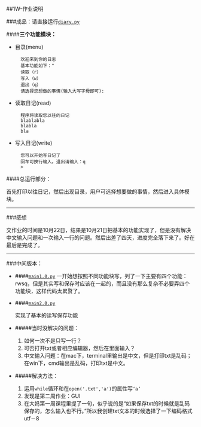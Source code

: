 ##1W-作业说明

###成品：请直接运行[```diary.py```](1wex1/diary,py)

####**三个功能模块：**

* 目录(menu)

    	欢迎来到你的日志
    	基本功能如下："
    	读取（r）
    	写入（w）
    	退出（q）
    	请选择您想做的事情(输入大写字母即可): 

* 读取日记(read)

    	程序将读取您以往的日记
    	blablabla
    	blabla
    	bla

* 写入日记(write)

    	您可以开始写日记了
    	回车可换行输入。退出请输入：q
        >
        
####总运行部分：

首先打印以往日记，然后出现目录，用户可选择想要做的事情，然后进入具体模块。

---
###感想

交作业的时间是10月22日，结果是10月21日把基本的功能实现了，但是没有解决中文输入问题和一次输入一行的问题。然后出差了四天，进度完全落下来了。好在最后是完成了。

---

###中间版本：

* ####[```main1.0.py```](1wex1/main1.0.py)
一开始想按照不同功能块写，列了一下主要有四个功能：rwsq，但是其实写和保存时应该在一起的，而且没有那么复杂不必要弄四个功能块，这样代码太累赘了。

* ####[```main2.0.py```](1wex1/main2.0.py)

    实现了基本的读写保存功能

* #####当时没解决的问题：
    1. 如何一次不是只写一行？
    2. 可否打开txt或者相应编辑器，然后在里面输入？
    3. 中文输入问题：在mac下，terminal里输出是中文，但是打印txt是乱码；在win下，cmd输出是乱码，打印txt是中文。

* #####解决方法：

    1. 运用```while```循环和在```open('.txt','a')```的属性写```‘a’```
    2. 发现是第二周作业：GUI
    3. 在大妈第一周课程里提了一句，似乎说的是“如果保存txt的时候就是乱码保存的，怎么输入也不行。”所以我创建txt文本的时候选择了一下编码格式utf－8
